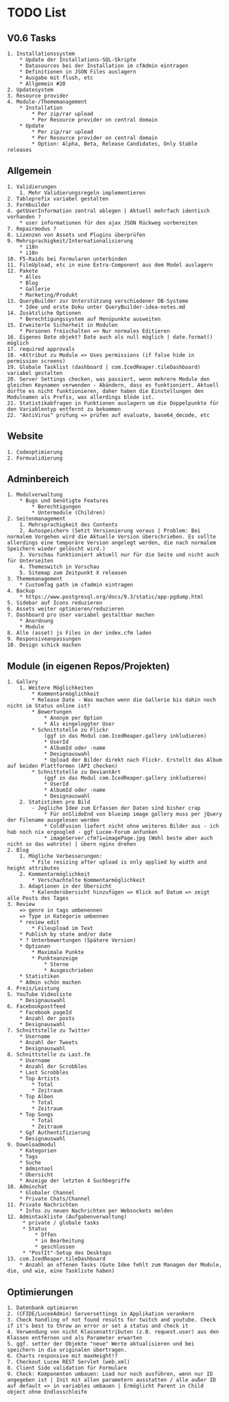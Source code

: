 # TODO List

## V0.6 Tasks
    1. Installationssystem
        * Update der Installations-SQL-Skripte
        * Datasources bei der Installation im cfAdmin eintragen
        * Definitionen in JSON Files auslagern
        * Ausgabe mit flush, etc
        * Allgemein #20
    2. Updatesystem
    3. Resource provider
    4. Module-/Thememanagement
        * Installation
            * Per zip/rar upload
            * Per Resource provider on central domain
        * Update
            * Per zip/rar upload
            * Per Resource provider on central domain
            * Option: Alpha, Beta, Release Candidates, Only Stable releases


## Allgemein
    1. Validierungen
        1. Mehr Validierungsregeln implementieren
    2. Tableprefix variabel gestalten
    3. Formbuilder
    4. getUserInformation zentral ablegen | Aktuell mehrfach identisch vorhanden ?
        * user informationen für den ajax JSON Rückweg vorbereiten
    7. Repairmodus ?
    8. Lizenzen von Assets und Plugins überprüfen
    9. Mehrsprachigkeit/Internationalisierung
        * i18n
        * i10n
    10. F5-Raids bei Formularen unterbinden
    11. FileUpload, etc in eine Extra-Component aus dem Model auslagern
    12. Pakete
        * Alles
        * Blog
        * Gallerie
        * Marketing/Produkt
    13. QueryBuilder zur Unterstützung verschiedener DB-Systeme
        * Idee und erste Doku unter QueryBuilder-idea-notes.md
    14. Zusätzliche Optionen
        * Berechtigungssystem auf Menüpunkte ausweiten
    15. Erweiterte Sicherheit in Modulen
        * Personen freischalten => Nur normales Editieren
    16. Eigenes Date objekt? Date auch als null möglich | date.format() möglich
    17. required approvals
    18. +Attribut zu Module => Uses permissions (if false hide in permission screens)
    19. Globale Tasklist (dashboard | com.IcedReaper.tileDashboard) variabel gestalten
    20. Server Settings checken, was passiert, wenn mehrere Module den gleichen Keynamen verwenden - Abändern, dass es funktioniert. Aktuell dürfte es nicht funktionieren, daher haben die Einstellungen den Modulnamen als Prefix, was allerdings blöde ist.
    21. Statistikabfragen in Funktionen auslagern um die Doppelpunkte für den Variablentyp entfernt zu bekommen
    22. "AntiVirus" prüfung => prüfen auf evaluate, base64_decode, etc

## Website
    1. Codeoptimierung
    2. Formvalidierung

## Adminbereich
    1. Modulverwaltung
        * Bugs und benötigte Features
            * Berechtigungen
            * Untermodule (Children)
    2. Seitenmanagement
        1. Mehrsprachigkeit des Contents
        2. Autospeichern (Setzt Versionierung voraus | Problem: Bei normalem Vorgehen wird die Aktuelle Version überschrieben. Es sollte allerdings eine temporäre Version angelegt werden, die nach normalem Speichern wieder gelöscht wird.)
        3. Vorschau funktioniert aktuell nur für die Seite und nicht auch für Unterseiten
        4. Themeswitch in Vorschau
        5. Sitemap zum Zeitpunkt X releasen
    3. Thememanagement
        * CustomTag path im cfadmin eintragen
    4. Backup
        * https://www.postgresql.org/docs/9.3/static/app-pgdump.html
    5. Sidebar auf Icons reduzieren
    6. Assets weiter optimieren/reduzieren
    7. Dashboard pro User variabel gestaltbar machen
        * Anordnung
        * Module
    8. Alle (asset) js Files in der index.cfm laden
    9. Responsiveanpassungen
    10. Design schick machen

## Module (in eigenen Repos/Projekten)
    1. Gallery
        1. Weitere Möglichkeiten
            * Kommentarmöglichkeit
            * Release Date - Was machen wenn die Gallerie bis dahin noch nicht im Status online ist?
            * Bewertungen
                * Anonym per Option
                * Als eingeloggter User
            * Schnittstelle zu Flickr
                (ggf in das Modul com.IcedReaper.gallery inkludieren)
                * UserId
                * AlbumId oder -name
                * Designauswahl
                * Upload der Bilder direkt nach Flickr. Erstellt das Album auf beiden Plattformen (API checken)
            * Schnittstelle zu DeviantArt
                (ggf in das Modul com.IcedReaper.gallery inkludieren)
                * UserId
                * AlbumId oder -name
                * Designauswahl
        2. Statistiken pro Bild
            - Jegliche Idee zum Erfassen der Daten sind bisher crap
                * Für onSlideEnd von blueimp image gallery muss per jQuery der Filename ausgelesen werden
                * ColdFusion liefert nicht ohne weiteres Bilder aus - ich hab noch nix ergoogled - ggf Lucee-Forum anfunken
                * imageServer.cfm?i=imagePage.jpg (Wohl beste aber auch nicht so das wahrste) | übern nginx drehen
    2. Blog
        1. Mögliche Verbesserungen:
            * File resizing after upload is only applied by width and height attributes
        2. Kommentarmöglichkeit
            * Verschachtelte Kommentarmöglichkeit
        3. Adaptionen in der Übersicht
            * Kalenderübersicht hinzufügen => Klick auf Datum => zeigt alle Posts des Tages
    3. Review
        => genre in tags umbenennen
        => Type in Kategorie umbennen
        * review edit
            * Fileupload im Text
        * Publish by state and/or date
        * ? Unterbewertungen (Spätere Version)
        * Optionen
            * Maximale Punkte
            * Punkteanzeige
                * Sterne
                * Ausgeschrieben
        * Statistiken
        * Admin schön machen
    4. Preis/Leistung
    5. YouTube Videoliste
        * Designauswahl
    6. Facebookpostfeed
        * Facebook pageId
        * Anzahl der posts
        * Designauswahl
    7. Schnittstelle zu Twitter
        * Username
        * Anzahl der Tweets
        * Designauswahl
    8. Schnittstelle zu Last.fm
        * Username
        * Anzahl der Scrobbles
        * Last Scrobbles
        * Top Artists
            * Total
            * Zeitraum
        * Top Alben
            * Total
            * Zeitraum
        * Top Songs
            * Total
            * Zeitraum
        * Ggf Authentifizierung
        * Designauswahl
    9. Downloadmodul
        * Kategorien
        * Tags
        * Suche
        * Admintool
        * Übersicht
        * Anzeige der letzten 4 Suchbegriffe
    10. Adminchat
        * Globaler Channel
        * Private Chats/Channel
    11. Private Nachrichten
        * Infos zu neuen Nachrichten per Websockets melden
    12. Admintaskliste (Aufgabenverwaltung)
         * private / globale tasks
         * Status
             * Offen
             * in Bearbeitung
             * geschlossen
         * "PostIt"-Setup des Desktops
    13. com.IcedReaper.tileDashboard
        * Anzahl an offenen Tasks (Gute Idee fehlt zum Managen der Module, die, und wie, eine Taskliste haben)

## Optimierungen
    1. Datenbank optimieren
    2. (CFIDE/LuceeAdmin) Serversettings in Applikation verankern
    3. Check handling of not found results for twitch and youtube. Check if it's best to throw an error or set a status and check it
    4. Verwendung von nicht Klassenattributen (z.B. request.user) aus den Klassen entfernen und als Parameter erwarten
    5. ggf. setter der Objekte "neue" Werte aktualisieren und bei speichern in die originalen übertragen.
    6. Charts responsive mit maxHeight!?
    7. Checkout Lucee REST Servlet (web.xml)
    8. Client Side validation für Formulare
    9. Check: Komponenten umbauen: Load nur noch ausführen, wenn nur ID angegeben ist | Init mit allen parametern ausstatten / alle außer ID auf default => in variables umbauen | Ermöglicht Parent in Child object ohne Endlosschleife